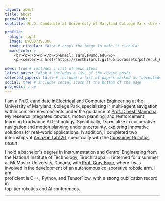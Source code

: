 ```yaml
---
layout: about
title: about
permalink: /
subtitle: Ph.D. Candidate at University of Maryland College Park <br> <b>Robotics | Motion Planning | Planning under Uncertainty | Reinforcement Learning </b> <br><br>

profile: 
  align: right 
  image: DSC00719.JPG
  image_circular: false # crops the image to make it circular
  more_info: >
    <br><p></p><p></p><p>Email: sarul1@umd.edu</p>
    <p><center><a href="https://senthilarul.github.io/assets/pdf/Arul_CV_Github.pdf">Curriculum Vitae</a></center></p>

news: true # includes a list of news items
latest_posts: false # includes a list of the newest posts
selected_papers: false # includes a list of papers marked as "selected={true}"
social: true # includes social icons at the bottom of the page
projects: true
---
```

I am a Ph.D. candidate in <a href="https://ece.umd.edu">Electrical and Computer Engineering</a> at the University of Maryland, College Park, specializing in multi-agent navigation within complex environments under the guidance of <a href="https://scholar.google.com/citations?user=X08l_4IAAAAJ&hl=en">Prof. Dinesh Manocha</a>. My research integrates robotics, motion planning, and reinforcement learning to advance AI technology. Specifically, I specialize in cooperative navigation and motion planning under uncertainty, exploring innovative solutions for real-world applications. In addition, I completed two internships at <a href="https://amazon.jobs/en/teams/lab126/">Amazon Lab126</a>, specifically with the <a href="https://www.amazon.jobs/content/en/teams/devices-services/consumer-robotics">Consumer Robotics group</a>.

I hold a bachelor's degree in Instrumentation and Control Engineering from the National Institute of Technology, Tiruchirappalli. I interned for a summer at McMaster University, Canada, with <a href="https://www.eng.mcmaster.ca/mech/faculty/dr-gary-m-bone/">Prof. Gray Bone</a>, where I was <br> involved in the development of an autonomous collaborative robotic arm.
I am <br> proficient in C++, Python, and TensorFlow, with a strong publication
record in <br> top-tier robotics and AI conferences.

---

